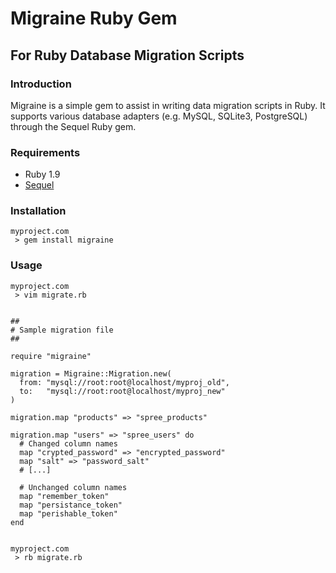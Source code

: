 # Migraine Ruby Gem
## For Ruby Database Migration Scripts

### Introduction

Migraine is a simple gem to assist in writing data migration
scripts in Ruby. It supports various database adapters (e.g.
MySQL, SQLite3, PostgreSQL) through the Sequel Ruby gem.

### Requirements

* Ruby 1.9
* [Sequel](https://github.com/jeremyevans/sequel)

### Installation

    myproject.com
     > gem install migraine

### Usage

    myproject.com
     > vim migrate.rb


    ##
    # Sample migration file
    ##
    
    require "migraine"
    
    migration = Migraine::Migration.new(
      from: "mysql://root:root@localhost/myproj_old",
      to:   "mysql://root:root@localhost/myproj_new"
    )
    
    migration.map "products" => "spree_products"
    
    migration.map "users" => "spree_users" do
      # Changed column names
      map "crypted_password" => "encrypted_password"
      map "salt" => "password_salt"
      # [...]
    
      # Unchanged column names
      map "remember_token"
      map "persistance_token"
      map "perishable_token"
    end


    myproject.com
     > rb migrate.rb
